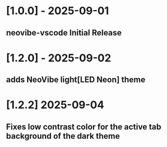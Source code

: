 # [1.0.0] - 2025-09-01

## neovibe-vscode Initial Release

# [1.2.0] - 2025-09-02

## adds NeoVibe light[LED Neon] theme

# [1.2.2] 2025-09-04

## Fixes low contrast color for the active tab background of the dark theme
